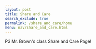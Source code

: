 ```yaml
---
layout: post 
title: Share and Care 
search_exclude: true
permalink: /share_and_care/home
menu: nav/share_and_care.html
---
```




P3 Mr. Brown's class Share and Care Page!